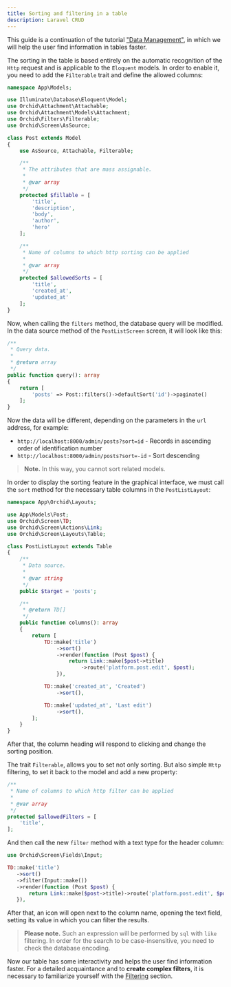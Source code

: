 ```yaml
---
title: Sorting and filtering in a table
description: Laravel CRUD
---
```


This guide is a continuation of the tutorial ["Data Management"](/en/docs/quickstart-crud), in which we will help the user find information in tables faster.

The sorting in the table is based entirely on the automatic recognition of the `Http` request and is applicable to the `Eloquent` models. 
In order to enable it, you need to add the `Filterable` trait and define the allowed columns:

```php
namespace App\Models;

use Illuminate\Database\Eloquent\Model;
use Orchid\Attachment\Attachable;
use Orchid\Attachment\Models\Attachment;
use Orchid\Filters\Filterable;
use Orchid\Screen\AsSource;

class Post extends Model
{
    use AsSource, Attachable, Filterable;

    /**
     * The attributes that are mass assignable.
     *
     * @var array
     */
    protected $fillable = [
        'title',
        'description',
        'body',
        'author',
        'hero'
    ];

    /**
     * Name of columns to which http sorting can be applied
     *
     * @var array
     */
    protected $allowedSorts = [
        'title',
        'created_at',
        'updated_at'
    ];
}
```

Now, when calling the `filters` method, the database query will be modified.
In the data source method of the `PostListScreen` screen, it will look like this:

```php
/**
 * Query data.
 *
 * @return array
 */
public function query(): array
{
    return [
        'posts' => Post::filters()->defaultSort('id')->paginate()
    ];
}
```

Now the data will be different, depending on the parameters in the `url` address, for example:

* `http://localhost:8000/admin/posts?sort=id` - Records in ascending order of identification number
* `http://localhost:8000/admin/posts?sort=-id` - Sort descending

> **Note.** In this way, you cannot sort related models.


In order to display the sorting feature in the graphical interface, we must call the `sort` method for the necessary table columns in the `PostListLayout`:

```php
namespace App\Orchid\Layouts;

use App\Models\Post;
use Orchid\Screen\TD;
use Orchid\Screen\Actions\Link;
use Orchid\Screen\Layouts\Table;

class PostListLayout extends Table
{
    /**
     * Data source.
     *
     * @var string
     */
    public $target = 'posts';

    /**
     * @return TD[]
     */
    public function columns(): array
    {
        return [
            TD::make('title')
                ->sort()
                ->render(function (Post $post) {
                    return Link::make($post->title)
                        ->route('platform.post.edit', $post);
                }),

            TD::make('created_at', 'Created')
                ->sort(),

            TD::make('updated_at', 'Last edit')
                ->sort(),
        ];
    }
}
```


After that, the column heading will respond to clicking and change the sorting position.

The trait `Filterable`, allows you to set not only sorting. But also simple `Http` filtering, to set it back to the model and add a new property:
 
```php
/**
 * Name of columns to which http filter can be applied
 *
 * @var array
 */
protected $allowedFilters = [
    'title',
];
```
 
And then call the new `filter` method with a text type for the header column:
 
```php
use Orchid\Screen\Fields\Input;

TD::make('title')
   ->sort()
   ->filter(Input::make())
   ->render(function (Post $post) {
       return Link::make($post->title)->route('platform.post.edit', $post);
   }),
```
 
After that, an icon will open next to the column name, opening the text field, setting its value in which you can filter the results.
 
> **Please note.** Such an expression will be performed by `sql` with `like` filtering. In order for the search to be case-insensitive, you need to check the database encoding.

Now our table has some interactivity and helps the user find information faster. For a detailed acquaintance and to **create complex filters**, it is necessary to familiarize yourself with the [Filtering](/en/docs/filters) section.
